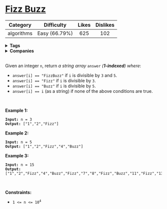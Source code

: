 # [Fizz Buzz](https://leetcode.com/problems/fizz-buzz/description/)

| Category | Difficulty | Likes | Dislikes |
| :------: | :--------: | :---: | :------: |
| algorithms | Easy (66.79%) | 625 | 102 |

<details>
  <summary><strong>Tags</strong></summary>

  

</details>

<details>
  <summary><strong>Companies</strong></summary>

  

</details>
<br />
<p>Given an integer <code>n</code>, return <em>a string array </em><code>answer</code><em> (<strong>1-indexed</strong>) where</em>:</p>

<ul>
  <li><code>answer[i] == &quot;FizzBuzz&quot;</code> if <code>i</code> is divisible by <code>3</code> and <code>5</code>.</li>
  <li><code>answer[i] == &quot;Fizz&quot;</code> if <code>i</code> is divisible by <code>3</code>.</li>
  <li><code>answer[i] == &quot;Buzz&quot;</code> if <code>i</code> is divisible by <code>5</code>.</li>
  <li><code>answer[i] == i</code> (as a string) if none of the above conditions are true.</li>
</ul>

<p>&nbsp;</p>
<p><strong>Example 1:</strong></p>
<pre><code><strong>Input:</strong> n = 3
<strong>Output:</strong> ["1","2","Fizz"]</code></pre><p><strong>Example 2:</strong></p>
<pre><code><strong>Input:</strong> n = 5
<strong>Output:</strong> ["1","2","Fizz","4","Buzz"]</code></pre><p><strong>Example 3:</strong></p>
<pre><code><strong>Input:</strong> n = 15
<strong>Output:</strong> ["1","2","Fizz","4","Buzz","Fizz","7","8","Fizz","Buzz","11","Fizz","13","14","FizzBuzz"]</code></pre>
<p>&nbsp;</p>
<p><strong>Constraints:</strong></p>

<ul>
  <li><code>1 &lt;= n &lt;= 10<sup>4</sup></code></li>
</ul>

